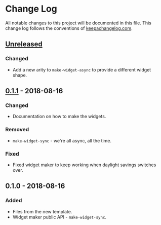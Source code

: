 # Change Log
All notable changes to this project will be documented in this file. This change log follows the conventions of [keepachangelog.com](http://keepachangelog.com/).

## [Unreleased]
### Changed
- Add a new arity to `make-widget-async` to provide a different widget shape.

## [0.1.1] - 2018-08-16
### Changed
- Documentation on how to make the widgets.

### Removed
- `make-widget-sync` - we're all async, all the time.

### Fixed
- Fixed widget maker to keep working when daylight savings switches over.

## 0.1.0 - 2018-08-16
### Added
- Files from the new template.
- Widget maker public API - `make-widget-sync`.

[Unreleased]: https://github.com/your-name/magic-sheet/compare/0.1.1...HEAD
[0.1.1]: https://github.com/your-name/magic-sheet/compare/0.1.0...0.1.1
